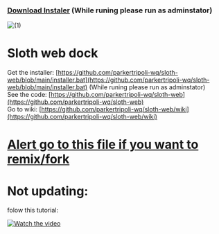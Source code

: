 

### [Download Instaler](https://github.com/parkertripoli-wq/sloth-web/blob/main/installer.bat)  (While runing please run as adminstator)

![  (1)](https://avatars.githubusercontent.com/u/230787001?v=4)

#                     **Sloth web dock**   
Get the installer: [https://github.com/parkertripoli-wq/sloth-web/blob/main/installer.bat](https://github.com/parkertripoli-wq/sloth-web/blob/main/installer.bat)  (While runing please run as adminstator)  
See the code: [https://github.com/parkertripoli-wq/sloth-web](https://github.com/parkertripoli-wq/sloth-web)  
Go to wiki: [https://github.com/parkertripoli-wq/sloth-web/wiki](https://github.com/parkertripoli-wq/sloth-web/wiki)

# [Alert go to this file if you want to remix/fork](https://github.com/parkertripoli-wq/sloth-web/blob/main/%E1%B4%B5%E1%B6%A0%20%CA%B8%E1%B4%BC%E1%B5%81%20%E1%B4%AC%E1%B4%BF%E1%B4%B1%20%E1%B4%B3%E1%B4%BC%E1%B4%B5%E1%B4%BA%E1%B4%B3%20%E1%B5%80%E1%B4%BC%20%E1%B4%BF%E1%B4%B1%E1%B4%B9%E1%B4%B5%CB%A3%20%E1%B5%92%CA%B3%20%E1%B6%A0%E1%B5%92%CA%B3%E1%B5%8F%20.%E1%B5%97%CA%B0%E1%B6%A6%CB%A2%20%E1%B4%BE%E1%B4%BF%E1%B4%BC%E1%B4%B6%E1%B4%B1%E1%B6%9C%E1%B5%80%20%E1%B4%BE%E1%B4%B8%E1%B4%B1%E1%B4%AC%CB%A2%E1%B4%B1%20%E1%B6%9C%E1%B4%BF%E1%B4%B1%E1%B4%B0%E1%B4%B5%E1%B5%80%20%E1%B4%B9%E1%B4%B1%20%E1%B4%B5%E1%B4%BA%20%CA%B8%E1%B4%BC%E1%B5%81%E1%B4%BF%20%E1%B4%BF%E1%B4%B1%E1%B4%B9%E1%B4%B5%CB%A3%20%E1%B5%92%CA%B3%20%E1%B6%A0%E1%B5%92%CA%B3%E1%B5%8F)

# Not updating:

folow this tutorial:

[![Watch the video](https://i.ibb.co/4RFwzFGr/Screenshot-2025-09-20-124257.png)](https://youtu.be/jAGZSXCP_3Y)
